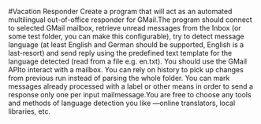 #Vacation Responder
  Create a program that will act as an automated multilingual out-of-office responder for GMail.The program should connect to selected GMail mailbox, retrieve unread messages from the Inbox (or some test  folder,  you  can  make  this  configurable),  try  to detect  message  language  (at  least English and German should be supported, English is a last-resort) and send reply using the predefined text template for the language detected (read from a file e.g. en.txt). You should use the GMail APIto interact with a mailbox. You can rely on history to pick up changes from previous run instead of parsing the whole folder. You can mark messages already processed with a label or other means in order to send a response only one per input mailmessage.You are free to choose any tools and methods of language detection you like —online translators, local libraries, etc.
